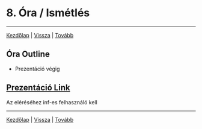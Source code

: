 # 8. Óra / Ismétlés

---
[Kezdőlap](index.md)
|
[Vissza](gy6.md)
|
[Tovább](gy8.md)


## Óra Outline

- Prezentáció végig


## [Prezentáció Link](https://ikelte-my.sharepoint.com/:p:/g/personal/g07zoe_inf_elte_hu/EY811NJZdlJIhnc_cYWMbXQB9gWXyX5hkQVSj1C5MwZMtg?e=NTODDD)

Az eléréséhez inf-es felhasználó kell

---
[Kezdőlap](index.md)
|
[Vissza](gy6.md)
|
[Tovább](gy8.md)

